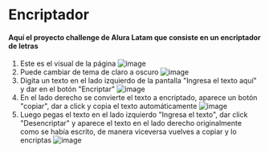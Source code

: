 # Encriptador 

#### Aquí el proyecto challenge de Alura Latam que consiste en un encriptador de letras
1. Este es el visual de la página
![image](https://github.com/ecc97/encriptador/assets/116367626/ca8388d2-63b9-4536-96e5-c4348c338d0a)
2. Puede cambiar de tema de claro a oscuro
![image](https://github.com/ecc97/encriptador/assets/116367626/c7b5061d-9d30-4357-a10c-c489f5c3f2b7)
3. Digita un texto en el lado izquierdo de la pantalla "Ingresa el texto aquí" y dar en el botón "Encriptar"
![image](https://github.com/ecc97/encriptador/assets/116367626/9cdb70b0-7245-47bb-abb8-25383ed9c787)
4. En el lado derecho se convierte el texto a encriptado, aparece un botón "copiar", dar a click y copia el texto automáticamente 
![image](https://github.com/ecc97/encriptador/assets/116367626/e0ff9dc1-4f1f-435c-96a2-cef1bc8c9d8b)
5. Luego pegas el texto en el lado izquierdo "Ingresa el texto", dar click "Desencriptar" y aparece el texto en el lado derecho originalmente como se había escrito, de manera viceversa vuelves a copiar y lo encriptas
![image](https://github.com/ecc97/encriptador/assets/116367626/36c58a14-0e59-488f-a91d-879d97b70471)
